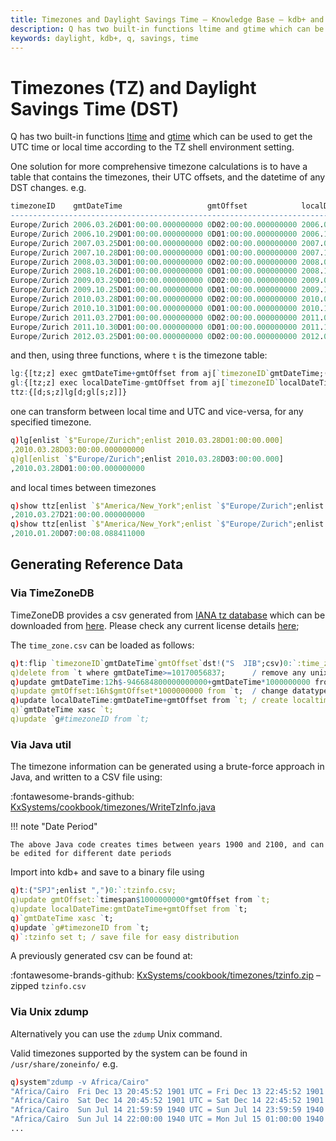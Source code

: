 ```yaml
---
title: Timezones and Daylight Savings Time – Knowledge Base – kdb+ and q documentation
description: Q has two built-in functions ltime and gtime which can be used to get the UTC time or local time according to the TZ shell environment setting.
keywords: daylight, kdb+, q, savings, time
---
```

# Timezones (TZ) and Daylight Savings Time (DST)

Q has two built-in functions [ltime](../ref/gtime.md#ltime) and [gtime](../ref/gtime.md#gtime) which can be used to get the UTC time or local time according to the TZ shell environment setting.

One solution for more comprehensive timezone calculations is to have a table that contains the timezones, their UTC offsets, and the datetime of any DST changes. e.g.

```q
timezoneID    gmtDateTime                   gmtOffset            localDateTime                
----------------------------------------------------------------------------------------------
Europe/Zurich 2006.03.26D01:00:00.000000000 0D02:00:00.000000000 2006.03.26D03:00:00.000000000
Europe/Zurich 2006.10.29D01:00:00.000000000 0D01:00:00.000000000 2006.10.29D02:00:00.000000000
Europe/Zurich 2007.03.25D01:00:00.000000000 0D02:00:00.000000000 2007.03.25D03:00:00.000000000
Europe/Zurich 2007.10.28D01:00:00.000000000 0D01:00:00.000000000 2007.10.28D02:00:00.000000000
Europe/Zurich 2008.03.30D01:00:00.000000000 0D02:00:00.000000000 2008.03.30D03:00:00.000000000
Europe/Zurich 2008.10.26D01:00:00.000000000 0D01:00:00.000000000 2008.10.26D02:00:00.000000000
Europe/Zurich 2009.03.29D01:00:00.000000000 0D02:00:00.000000000 2009.03.29D03:00:00.000000000
Europe/Zurich 2009.10.25D01:00:00.000000000 0D01:00:00.000000000 2009.10.25D02:00:00.000000000
Europe/Zurich 2010.03.28D01:00:00.000000000 0D02:00:00.000000000 2010.03.28D03:00:00.000000000
Europe/Zurich 2010.10.31D01:00:00.000000000 0D01:00:00.000000000 2010.10.31D02:00:00.000000000
Europe/Zurich 2011.03.27D01:00:00.000000000 0D02:00:00.000000000 2011.03.27D03:00:00.000000000
Europe/Zurich 2011.10.30D01:00:00.000000000 0D01:00:00.000000000 2011.10.30D02:00:00.000000000
Europe/Zurich 2012.03.25D01:00:00.000000000 0D02:00:00.000000000 2012.03.25D03:00:00.000000000
```

and then, using three functions, where `t` is the timezone table:

```q
lg:{[tz;z] exec gmtDateTime+gmtOffset from aj[`timezoneID`gmtDateTime;([]timezoneID:tz;gmtDateTime:z);t]};
gl:{[tz;z] exec localDateTime-gmtOffset from aj[`timezoneID`localDateTime;([]timezoneID:tz;localDateTime:z);t]};
ttz:{[d;s;z]lg[d;gl[s;z]]}
```

one can transform between local time and UTC and vice-versa, for any specified timezone.

```q
q)lg[enlist `$"Europe/Zurich";enlist 2010.03.28D01:00:00.000]
,2010.03.28D03:00:00.000000000
q)gl[enlist `$"Europe/Zurich";enlist 2010.03.28D03:00:00.000]
,2010.03.28D01:00:00.000000000
```

and local times between timezones

```q
q)show ttz[enlist `$"America/New_York";enlist `$"Europe/Zurich";enlist 2010.03.28D03:00:00.000]
,2010.03.27D21:00:00.000000000
q)show ttz[enlist `$"America/New_York";enlist `$"Europe/Zurich";enlist .z.P]
,2010.01.20D07:00:08.088411000
```

## Generating Reference Data

### Via TimeZoneDB

TimeZoneDB provides a csv generated from [IANA tz database](https://data.iana.org/time-zones/tz-link.html) which can be downloaded from [here](https://timezonedb.com/download). 
Please check any current license details [here](https://timezonedb.com);

The `time_zone.csv` can be loaded as follows:

```q
q)t:flip `timezoneID`gmtDateTime`gmtOffset`dst!("S  JIB";csv)0:`:time_zone.csv
q)delete from `t where gmtDateTime>=10170056837;      / remove any unix timestamps greater than our max timestamp
q)update gmtDateTime:12h$-946684800000000000+gmtDateTime*1000000000 from `t; / change datatype timestamp
q)update gmtOffset:16h$gmtOffset*1000000000 from `t;  / change datatype to timespan
q)update localDateTime:gmtDateTime+gmtOffset from `t; / create localtime when change occured
q)`gmtDateTime xasc `t;
q)update `g#timezoneID from `t;
```

### Via Java util

The timezone information can be generated using a brute-force approach in Java, and written to a CSV file using:

:fontawesome-brands-github:
[KxSystems/cookbook/timezones/WriteTzInfo.java](https://github.com/KxSystems/cookbook/blob/master/timezones/WriteTzInfo.java)

!!! note "Date Period"

    The above Java code creates times between years 1900 and 2100, and can be edited for different date periods

Import into kdb+ and save to a binary file using

```q
q)t:("SPJ";enlist ",")0:`:tzinfo.csv;
q)update gmtOffset:`timespan$1000000000*gmtOffset from `t;
q)update localDateTime:gmtDateTime+gmtOffset from `t;
q)`gmtDateTime xasc `t;
q)update `g#timezoneID from `t;
q)`:tzinfo set t; / save file for easy distribution
```

A previously generated csv can be found at:

:fontawesome-brands-github: 
[KxSystems/cookbook/timezones/tzinfo.zip](https://github.com/KxSystems/cookbook/blob/master/timezones/tzinfo.zip) 
– zipped `tzinfo.csv` 

### Via Unix zdump

Alternatively you can use the `zdump` Unix command. 

Valid timezones supported by the system can be found in `/usr/share/zoneinfo/` e.g.

```q
q)system"zdump -v Africa/Cairo"
"Africa/Cairo  Fri Dec 13 20:45:52 1901 UTC = Fri Dec 13 22:45:52 1901 EET isdst=0"
"Africa/Cairo  Sat Dec 14 20:45:52 1901 UTC = Sat Dec 14 22:45:52 1901 EET isdst=0"
"Africa/Cairo  Sun Jul 14 21:59:59 1940 UTC = Sun Jul 14 23:59:59 1940 EET isdst=0"
"Africa/Cairo  Sun Jul 14 22:00:00 1940 UTC = Mon Jul 15 01:00:00 1940 EEST isdst=1"
...
```

